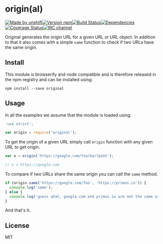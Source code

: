 # origin(al)

[![Made by unshift](https://img.shields.io/badge/made%20by-unshift-00ffcc.svg?style=flat-square)](http://unshift.io)[![Version npm](http://img.shields.io/npm/v/original.svg?style=flat-square)](http://browsenpm.org/package/original)[![Build Status](http://img.shields.io/travis/unshiftio/original/master.svg?style=flat-square)](https://travis-ci.org/unshiftio/original)[![Dependencies](https://img.shields.io/david/unshiftio/original.svg?style=flat-square)](https://david-dm.org/unshiftio/original)[![Coverage Status](http://img.shields.io/coveralls/unshiftio/original/master.svg?style=flat-square)](https://coveralls.io/r/unshiftio/original?branch=master)[![IRC channel](http://img.shields.io/badge/IRC-irc.freenode.net%23unshift-00a8ff.svg?style=flat-square)](http://webchat.freenode.net/?channels=unshift)

Original generates the origin URL for a given URL or URL object. In addition to
that it also comes with a simple `same` function to check if two URLs have the
same origin.

## Install

This module is browserify and node compatible and is therefore released in the npm
registry and can be installed using:

```
npm install --save original
```

## Usage

In all the examples we assume that the module is loaded using:

```js
'use strict';

var origin = require('original');
```

To get the origin of a given URL simply call `origin` function with any given
URL to get origin.

```js
var o = origin('https://google.com/foo/bar?path');

// o = https://google.com
```

To compare if two URLs share the same origin you can call the `same` method.

```js
if (origin.same('https://google.com/foo', 'https://primus.io')) {
  console.log('same');
} else {
  console.log('guess what, google.com and primus.io are not the same origin');
}
```

And that's it.

## License

MIT
